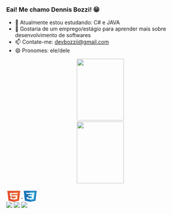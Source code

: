 ### Eai! Me chamo Dennis Bozzi! 😁

- 🌱 Atualmente estou estudando: C# e JAVA
- 🤔 Gostaria de um emprego/estágio para aprender mais sobre desenvolvimento de softwares
- 📫 Contate-me: devbozzii@gmail.com 
- 😄 Pronomes: ele/dele

<div align="center">
  <a href="https://github.com/DennisBozzi">
  <img height="165em" width="50%" src="https://github-readme-stats.vercel.app/api?username=DennisBozzi&show_icons=true&theme=dark&include_all_commits=true&count_private=true"/>
  <img height="165em" width="50%" src="https://github-readme-stats.vercel.app/api/top-langs/?username=DennisBozzi&layout=compact&langs_count=7&theme=dark"/>
</div>

<div style="display: inline_block"><br>
  <img align="center" alt="Dennis-HTML" height="30" width="40" src="https://raw.githubusercontent.com/devicons/devicon/master/icons/html5/html5-original.svg">
  <img align="center" alt="Dennis-CSS" height="30" width="40" src="https://raw.githubusercontent.com/devicons/devicon/master/icons/css3/css3-original.svg">
</div>

<div>
  <a href="https://instagram.com/dennisbozzi" target="_blank"><img src="https://img.shields.io/badge/-Instagram-%23E4405F?style=for-the-badge&logo=instagram&logoColor=white" target="_blank"></a>
 <a href="https://www.discordapp.com/users/355802139798274048" target="_blank"><img src="https://img.shields.io/badge/Discord-7289DA?style=for-the-badge&logo=discord&logoColor=white" target="_blank"></a> 
  <a href="https://www.linkedin.com/in/dennis-bozzi-985682234" target="_blank"><img src="https://img.shields.io/badge/-LinkedIn-%230077B5?style=for-the-badge&logo=linkedin&logoColor=white" target="_blank"></a>  
</div>
